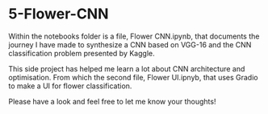 # 5-Flower-CNN
Within the notebooks folder is a file, Flower CNN.ipynb, that documents the journey I have made to synthesize a CNN based on VGG-16 and the CNN classification problem presented by Kaggle. 

This side project has helped me learn a lot about CNN architecture and optimisation. From which the second file, Flower UI.ipnyb, that uses Gradio to make a UI for flower classification. 

Please have a look and feel free to let me know your thoughts!